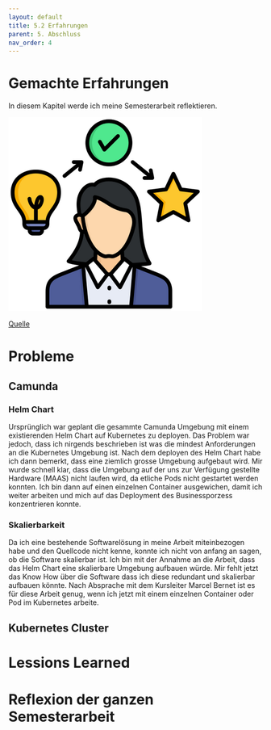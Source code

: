 ```yaml
---
layout: default
title: 5.2 Erfahrungen
parent: 5. Abschluss
nav_order: 4
---
```


# Gemachte Erfahrungen

In diesem Kapitel werde ich meine Semesterarbeit reflektieren.


![Erfahrungen](../../ressources/bilder/rsz_experience.png)

[Quelle](../Quellenverzeichnis/index.md#erfahrungen)

# Probleme

## Camunda

### Helm Chart

Ursprünglich war geplant die gesammte Camunda Umgebung mit einem existierenden Helm Chart auf Kubernetes zu deployen. Das Problem war jedoch, dass ich nirgends beschrieben ist was die mindest Anforderungen an die Kubernetes Umgebung ist. Nach dem deployen des Helm Chart habe ich dann bemerkt, dass eine ziemlich grosse Umgebung aufgebaut wird. Mir wurde schnell klar, dass die Umgebung auf der uns zur Verfügung gestellte Hardware (MAAS) nicht laufen wird, da etliche Pods nicht gestartet werden konnten. Ich bin dann auf einen einzelnen Container ausgewichen, damit ich weiter arbeiten und mich auf das Deployment des Businessporzess konzentrieren konnte.

### Skalierbarkeit

Da ich eine bestehende Softwarelösung in meine Arbeit miteinbezogen habe und den Quellcode nicht kenne, konnte ich nicht von anfang an sagen, ob die Software skalierbar ist. Ich bin mit der Annahme an die Arbeit, dass das Helm Chart eine skalierbare Umgebung aufbauen würde. Mir fehlt jetzt das Know How über die Software dass ich diese redundant und skalierbar aufbauen könnte. Nach Absprache mit dem Kursleiter Marcel Bernet ist es für diese Arbeit genug, wenn ich jetzt mit einem einzelnen Container oder Pod im Kubernetes arbeite.

## Kubernetes Cluster



# Lessions Learned



# Reflexion der ganzen Semesterarbeit

